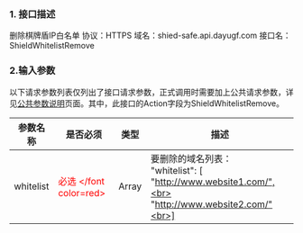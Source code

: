 ### 1. 接口描述
删除棋牌盾IP白名单
协议：HTTPS
域名：shied-safe.api.dayugf.com
接口名：ShieldWhitelistRemove

### 2.输入参数
以下请求参数列表仅列出了接口请求参数，正式调用时需要加上公共请求参数，详见[公共参数说明](/document/product/295/7279)页面。其中，此接口的Action字段为ShieldWhitelistRemove。

| 参数名称 | 是否必须 | 类型 | 描述 |
|---------|---------|---------|---------|
| whitelist | <font color=red>必选 </font color=red> | Array |要删除的域名列表：<br>"whitelist": [<br>"http://www.website1.com/",<br> "http://www.website2.com/"<br>] |
